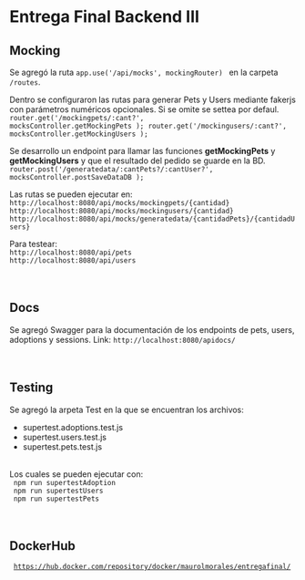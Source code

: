 # Entrega Final Backend III

## Mocking
Se agregó la ruta <code>app.use('/api/mocks', mockingRouter) </code> en la carpeta <code>/routes</code>.

Dentro se configuraron las rutas para generar Pets y Users mediante fakerjs con parámetros numéricos opcionales. Si se omite se settea por defaul. </br> 
<code>router.get('/mockingpets/:cant?', mocksController.getMockingPets );
router.get('/mockingusers/:cant?', mocksController.getMockingUsers );</code>

Se desarrollo un endpoint para llamar las funciones <b>getMockingPets</b> y <b>getMockingUsers</b> y que el resultado del pedido se guarde en la BD. </br>
<code>router.post('/generatedata/:cantPets?/:cantUser?', mocksController.postSaveDataDB );</code> 
</br>

Las rutas se pueden ejecutar en: <br>
<code>http://localhost:8080/api/mocks/mockingpets/{cantidad}</code> <br>
<code>http://localhost:8080/api/mocks/mockingusers/{cantidad}</code> <br>
<code>http://localhost:8080/api/mocks/generatedata/{cantidadPets}/{cantidadUsers}</code>
</br>

Para testear: <br>
<code>http://localhost:8080/api/pets</code> <br>
<code>http://localhost:8080/api/users</code>
</br>
</br>
</br>
## Docs
 Se agregó Swagger para la documentación de los endpoints de pets, users, adoptions y sessions. Link: <code>http://localhost:8080/apidocs/</code>
</br>
</br>
</br>
## Testing 
Se agregó la arpeta Test en la que se encuentran los archivos: 
<ul>
  <li>supertest.adoptions.test.js </li>
  <li>supertest.users.test.js</li>
  <li>supertest.pets.test.js</li>
</ul>
</br>
Los cuales se pueden ejecutar con:
</br>
<code> npm run supertestAdoption </code>
</br>
<code> npm run supertestUsers </code>
</br>
<code> npm run supertestPets </code>
</br>
</br>
</br>

## DockerHub
<code> https://hub.docker.com/repository/docker/maurolmorales/entregafinal/ </code>

